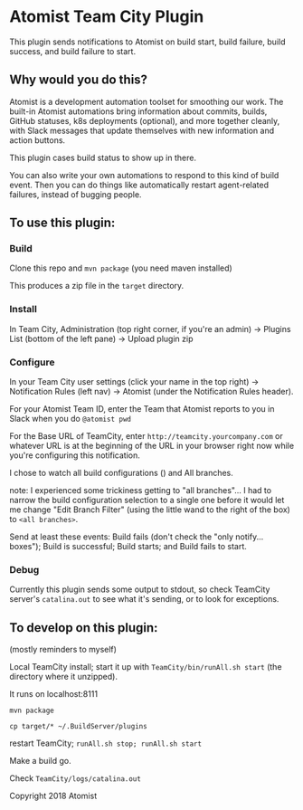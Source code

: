 # Atomist Team City Plugin

This plugin sends notifications to Atomist on build start, build failure, build success, and build failure to start.

## Why would you do this?

Atomist is a development automation toolset for smoothing our work. The built-in Atomist automations bring information about commits, builds, GitHub statuses, k8s deployments (optional), and more together cleanly, with Slack messages that update themselves with new information and action buttons.

This plugin cases build status to show up in there.

You can also write your own automations to respond to this kind of build event. Then you can do things like automatically restart agent-related failures, instead of bugging people.

## To use this plugin:

### Build

Clone this repo and `mvn package` (you need maven installed)

This produces a zip file in the `target` directory.

### Install

In Team City, Administration (top right corner, if you're an admin) -> Plugins List (bottom of the left pane) -> Upload plugin zip

### Configure

In your Team City user settings (click your name in the top right) -> Notification Rules (left nav) -> Atomist (under the Notification Rules header).

For your Atomist Team ID, enter the Team that Atomist reports to you in Slack when you do `@atomist pwd`

For the Base URL of TeamCity, enter `http://teamcity.yourcompany.com` or whatever URL is at the beginning of the URL in your browser right now while you're configuring this notification.

I chose to watch all build configurations (<Root project>) and All branches.

note: I experienced some trickiness getting to "all branches"... I had to narrow the build configuration selection to a single one before it would let me change "Edit Branch Filter" (using the little wand to the right of the box) to `<all branches>`.

Send at least these events: Build fails (don't check the "only notify... boxes"); Build is successful; Build starts; and Build fails to start.

### Debug

Currently this plugin sends some output to stdout, so check TeamCity server's `catalina.out` to see what it's sending, or to look for exceptions.

## To develop on this plugin:

(mostly reminders to myself)

Local TeamCity install; start it up with `TeamCity/bin/runAll.sh start` (the directory where it unzipped).

It runs on localhost:8111

`mvn package`

`cp target/* ~/.BuildServer/plugins` 

restart TeamCity; `runAll.sh stop; runAll.sh start`

Make a build go.

Check `TeamCity/logs/catalina.out`


Copyright 2018 Atomist